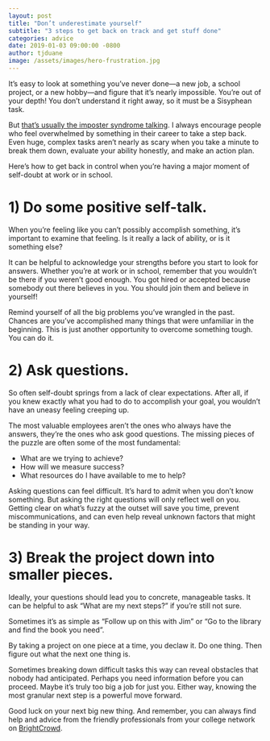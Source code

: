 ```yaml
---
layout: post
title: "Don’t underestimate yourself"
subtitle: "3 steps to get back on track and get stuff done"
categories: advice
date: 2019-01-03 09:00:00 -0800
author: tjduane
image: /assets/images/hero-frustration.jpg
---
```


It’s easy to look at something you’ve never done—a new job, a school project, or a new hobby—and figure that it’s nearly impossible. You’re out of your depth! You don’t understand it right away, so it must be a Sisyphean task.

But [that’s usually the imposter syndrome talking][blog1]. I always encourage people who feel overwhelmed by something in their career to take a step back. Even huge, complex tasks aren’t nearly as scary when you take a minute to break them down, evaluate your ability honestly, and make an action plan.

Here’s how to get back in control when you’re having a major moment of self-doubt at work or in school.

# 1) Do some positive self-talk.

When you’re feeling like you can’t possibly accomplish something, it’s important to examine that feeling. Is it really a lack of ability, or is it something else?

It can be helpful to acknowledge your strengths before you start to look for answers. Whether you’re at work or in school, remember that you wouldn’t be there if you weren’t good enough. You got hired or accepted because somebody out there believes in you. You should join them and believe in yourself!

Remind yourself of all the big problems you’ve wrangled in the past. Chances are you’ve accomplished many things that were unfamiliar in the beginning. This is just another opportunity to overcome something tough. You can do it.

# 2) Ask questions.

So often self-doubt springs from a lack of clear expectations. After all, if you knew exactly what you had to do to accomplish your goal, you wouldn’t have an uneasy feeling creeping up.

The most valuable employees aren’t the ones who always have the answers, they’re the ones who ask good questions. The missing pieces of the puzzle are often some of the most fundamental:

- What are we trying to achieve?
- How will we measure success?
- What resources do I have available to me to help?  

Asking questions can feel difficult. It’s hard to admit when you don’t know something. But asking the right questions will only reflect well on you. Getting clear on what’s fuzzy at the outset will save you time, prevent miscommunications, and can even help reveal unknown factors that might be standing in your way.

# 3) Break the project down into smaller pieces.

Ideally, your questions should lead you to concrete, manageable tasks. It can be helpful to ask “What are my next steps?” if you’re still not sure.

Sometimes it’s as simple as “Follow up on this with Jim” or “Go to the library and find the book you need”.

By taking a project on one piece at a time, you declaw it. Do one thing. Then figure out what the next one thing is.

Sometimes breaking down difficult tasks this way can reveal obstacles that nobody had anticipated. Perhaps you need information before you can proceed. Maybe it’s truly too big a job for just you. Either way, knowing the most granular next step is a powerful move forward.

Good luck on your next big new thing. And remember, you can always find help and advice from the friendly professionals from your college network on [BrightCrowd].




[blog1]: https://blog.brightcrowd.com/embrace-your-imposter/
[BrightCrowd]: https://brightcrowd.com
